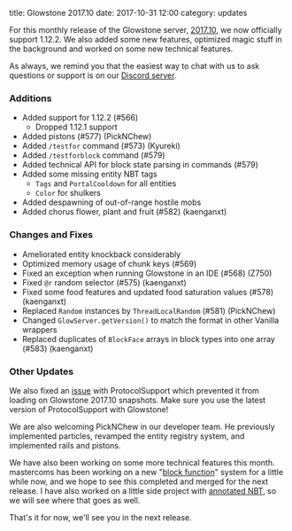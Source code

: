 title: Glowstone 2017.10
date: 2017-10-31 12:00
category: updates

For this monthly release of the Glowstone server, [2017.10](https://github.com/GlowstoneMC/Glowstone/releases/tag/2017.10.0), we now officially support 1.12.2. We also added some new features, optimized magic stuff in the background and worked on some new technical features.

As always, we remind you that the easiest way to chat with us to ask questions or support is on our [Discord server](https://discord.gg/TFJqhsC).

### Additions

* Added support for 1.12.2 (#566)
  * Dropped 1.12.1 support
* Added pistons (#577) (PickNChew)
* Added `/testfor` command (#573) (Kyureki)
* Added `/testforblock` command (#579)
* Added technical API for block state parsing in commands (#579)
* Added some missing entity NBT tags
  * `Tags` and `PortalCooldown` for all entities
  * `Color` for shulkers
* Added despawning of out-of-range hostile mobs
* Added chorus flower, plant and fruit (#582) (kaenganxt)

### Changes and Fixes
* Ameliorated entity knockback considerably
* Optimized memory usage of chunk keys (#569)
* Fixed an exception when running Glowstone in an IDE (#568) (Z750)
* Fixed `@r` random selector (#575) (kaenganxt)
* Fixed some food features and updated food saturation values (#578) (kaenganxt)
* Replaced `Random` instances by `ThreadLocalRandom` (#581) (PickNChew)
* Changed `GlowServer.getVersion()` to match the format in other Vanilla wrappers
* Replaced duplicates of `BlockFace` arrays in block types into one array (#583) (kaenganxt)

### Other Updates

We also fixed an [issue](https://github.com/ProtocolSupport/ProtocolSupport/pull/717) with ProtocolSupport which prevented it from loading on Glowstone 2017.10 snapshots. Make sure you use the latest version of ProtocolSupport with Glowstone!

We are also welcoming PickNChew in our developer team. He previously implemented particles, revamped the entity registry system, and implemented rails and pistons.

We have also been working on some more technical features this month. mastercoms has been working on a new "[block function](https://github.com/GlowstoneMC/Glowstone/tree/block-functions)" system for a little while now, and we hope to see this completed and merged for the next release. I have also worked on a little side project with [annotated NBT](https://github.com/GlowstoneMC/Glowstone/tree/annotated-nbt), so we will see where that goes as well.

That's it for now, we'll see you in the next release.
